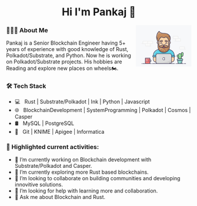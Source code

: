 <h1 align="center">Hi I'm Pankaj 👋</h1>
<p align="center">
<!--      <a href="https://www.linkedin.com/in/thepankajchaudhary/"><img src="https://img.shields.io/badge/linkedin-%230177B5?style=flat&logo=linkedin&logoColor=white"/></a>
    <a href="https://twitter.com/paryaverse"><img src="https://img.shields.io/badge/twitter-%231FA1F1?style=flat&logo=twitter&logoColor=white"/></a>
    <a href="https://linktr.ee/pankajchaudhary"><img src="https://img.shields.io/badge/linktree-%FFFFFF?style=flat&logo=linktree&logoColor=white"/></a>
    <a href="https://www.instagram.com/thepankajchaudhary/?hl=en"><img src="https://img.shields.io/badge/instagram-%23E4415F?style=flat&logo=instagram&logoColor=white"/></a> -->
  </p>
  
  

<img src="https://github.com/PankajChaudhary5/PankajChaudhary5/blob/master/5083e0a2a7dcaae07c142e8b87036a27.gif" align="right" width="30%" align = "middle"/>

<h3> 👨🏻‍💻 About Me </h3>

Pankaj is a Senior Blockchain Engineer having 5+ years of experience with good knowledge of Rust, Polkadot/Substrate, and Python. Now he is working on  Polkadot/Substrate projects. His hobbies are Reading and explore new places on wheels🏍.



<h3>🛠 Tech Stack</h3>

- 💻 &nbsp; Rust | Substrate/Polkadot | Ink | Python | Javascript
- 🌐 &nbsp; BlockchainDevelopment | SystemProgramming | Polkadot | Cosmos | Casper
- 🛢 &nbsp; MySQL | PostgreSQL
- 🔧 &nbsp; Git | KNIME | Apigee | Informatica



<h3>📌 Highlighted current activities:</h3>

- 🔭 I’m currently working on Blockchain development with Substrate/Polkadot and Casper.
- 🌱 I’m currently exploring more Rust based blockchains. 
- 👯 I’m looking to collaborate on building communities and developing innovitive solutions.
- 🤔 I’m looking for help with learning more and collaboration.
- 💬 Ask me about Blockchain and Rust.


<!-- 
[![Pankaj Chaudhary's GitHub Stats](https://github-readme-stats.vercel.app/api?username=PankajChaudhary5&&show_icons=true)](https://github.com/pankajchaudhary5) -->
